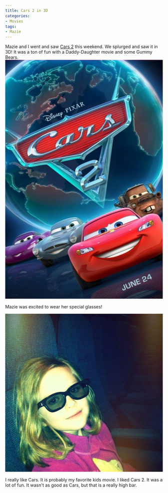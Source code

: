 ```yaml
---
title: Cars 2 in 3D
categories:
- Movies
tags:
- Mazie
---
```


Mazie and I went and saw [Cars 2](http://disney.com/cars2) this weekend. We splurged and saw it in 3D! It was a ton of fun with a Daddy-Daughter movie and some Gummy Bears.
[![](/assets/posts/2011/Cars-2-Movie-Poster.jpg)](http://disney.com/cars2)

Mazie was excited to wear her special glasses!

[![](/assets/posts/2011/Mazie-at-Cars-2-with-3D-Glasses.jpg)](http://thingelstad.com/s/cars-2-in-3d/mazie-at-cars-2-with-3d-glasses/img)

I really like Cars. It is probably my favorite kids movie. I liked Cars 2. It was a lot of fun. It wasn't as good as Cars, but that is a really high bar.
